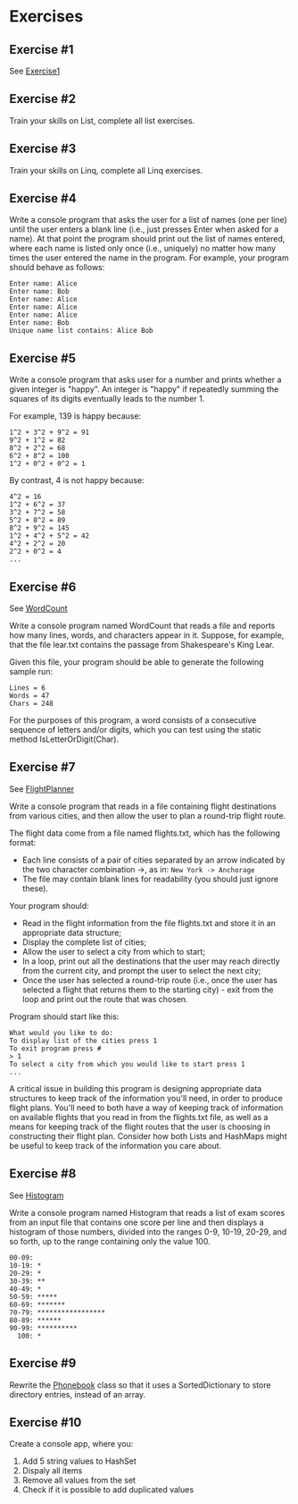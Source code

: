 # Exercises

## Exercise #1

See [Exercise1](./Exercise1)

## Exercise #2

Train your skills on List, complete all list exercises.

## Exercise #3

Train your skills on Linq, complete all Linq exercises.

## Exercise #4

Write a console program that asks the user for a list of names (one per line) until the user enters a blank line (i.e., just presses Enter when asked for a name).
At that point the program should print out the list of names entered,  where each name is listed only once (i.e., uniquely) no matter how many times the user entered the name in the program. For example, your program should behave as follows:

```
Enter name: Alice
Enter name: Bob
Enter name: Alice
Enter name: Alice
Enter name: Alice
Enter name: Bob
Unique name list contains: Alice Bob
```
  
## Exercise #5

Write a console program that asks user for a number and prints whether a given integer is "happy". An integer is "happy" if repeatedly summing the squares of its digits eventually leads to the number 1.

For example, 139 is happy because:

```
1^2 + 3^2 + 9^2 = 91
9^2 + 1^2 = 82
8^2 + 2^2 = 68
6^2 + 8^2 = 100
1^2 + 0^2 + 0^2 = 1
```

By contrast, 4 is not happy because:

```
4^2 = 16
1^2 + 6^2 = 37
3^2 + 7^2 = 58
5^2 + 8^2 = 89
8^2 + 9^2 = 145
1^2 + 4^2 + 5^2 = 42
4^2 + 2^2 = 20
2^2 + 0^2 = 4
...
```

## Exercise #6

See [WordCount](./WordCount)

Write a console program named WordCount that reads a file and reports how many lines, words, and characters appear in it. Suppose, for example, that the file lear.txt contains the passage from Shakespeare's King Lear.

Given this file, your program should be able to generate the following sample run:

```
Lines = 6
Words = 47
Chars = 248
```

For the purposes of this program, a word consists of a consecutive sequence of letters and/or digits, which you can test using the static method IsLetterOrDigit(Char).

## Exercise #7

See [FlightPlanner](./FlightPlanner)

Write a console program that reads in a file containing flight destinations from various cities,
and then allow the user to plan a round-trip flight route.

The flight data come from a file named flights.txt, which has the following format:

  - Each line consists of a pair of cities separated by an arrow indicated by the two character combination ->, as in: `New York -> Anchorage`
  - The file may contain blank lines for readability (you should just ignore these).

Your program should:

  - Read in the flight information from the file flights.txt and store it in an appropriate data structure;
  - Display the complete list of cities;
  - Allow the user to select a city from which to start;
  - In a loop, print out all the destinations that the user may reach directly from the current city, and prompt the user to select the next city;
  - Once the user has selected a round-trip route
	(i.e., once the user has selected a flight that returns them to the starting city) - exit from the loop and print out the route that was chosen.

Program should start like this:

```
What would you like to do:
To display list of the cities press 1
To exit program press #
> 1
To select a city from which you would like to start press 1
...
```

A critical issue in building this program is designing appropriate data structures to keep track of the information you'll need,
in order to produce flight plans. 
You'll need to both have a way of keeping track of information on available flights that you read in from the flights.txt file,
as well as a means for  keeping track of the flight routes that the user is choosing in constructing  their flight plan.
Consider how both Lists and HashMaps might be useful to keep track of the information you care about.

## Exercise #8

See [Histogram](./Histogram)

Write a console program named Histogram that reads a list of exam scores from an input file that contains one score per line and then displays a histogram of those numbers, divided into the ranges 0-9, 10-19, 20-29, and so forth, up to the range containing only the value 100.

```
00-09:
10-19: *
20-29: *
30-39: **
40-49: *
50-59: *****
60-69: *******
70-79: *****************
80-89: ******
90-99: **********
  100: *
```

## Exercise #9

Rewrite the [Phonebook](./Phonebook) class so that it uses a SortedDictionary to store directory entries, instead of an array.

## Exercise #10

Create a console app, where you:

1. Add 5 string values to HashSet
2. Dispaly all items
3. Remove all values from the set
4. Check if it is possible to add duplicated values

